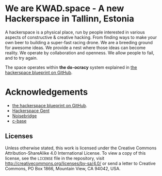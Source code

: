 # We are KWAD.space - A new Hackerspace in Tallinn, Estonia

A hackerspace is a physical place, run by people interested in various aspects of constructive & creative hacking. From finding ways to make your own beer to building a super-fast racing drone. We are a breeding ground for awesome ideas. We provide a nest where those ideas can become reality. We operate by collaboration and openness. We allow people to fail, and to try again.

The space operates within **the do-ocracy** system explained in [the hackerspace blueprint on GitHub](https://github.com/0x20/hackerspace-blueprint).

# Acknowledgements

* [the hackerspace blueprint on GitHub](https://github.com/0x20/hackerspace-blueprint).
* [Hackerspace Gent](https://0x20.be/landing/)
* [Noisebridge](https://www.noisebridge.net/wiki/Noisebridge)
* [c-base](https://c-base.org/)


## Licenses

Unless otherwise stated, this work is licensed under the Creative Commons Attribution-ShareAlike 4.0 International License. To view a copy of this license, see the `LICENSE` file in the repository, visit http://creativecommons.org/licenses/by-sa/4.0/ or send a letter to Creative Commons, PO Box 1866, Mountain View, CA 94042, USA.
